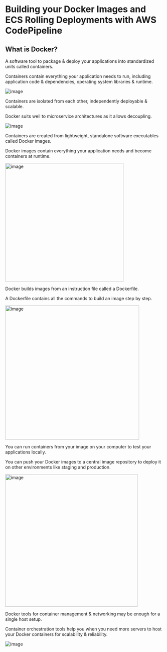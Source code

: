 # Building your Docker Images and ECS Rolling Deployments with AWS CodePipeline

## What is Docker?

A software tool to package & deploy your applications into standardized units called containers.

Containers contain everything your application needs to run, including application code & dependencies, operating system libraries & runtime.


![image](https://github.com/user-attachments/assets/2819362a-581b-4d98-b5df-4cb4156254b6)


Containers are isolated from each other, independently deployable & scalable.

Docker suits well to microservice architectures as it allows decoupling.


![image](https://github.com/user-attachments/assets/70c2d7d3-f25f-4727-aed2-1cd977c4a471)


Containers are created from lightweight, standalone software executables called Docker images.

Docker images contain everything your application needs and become containers at runtime.


<img width="377" alt="image" src="https://github.com/user-attachments/assets/3061d189-3caa-48fc-bb30-66300575237e" />


Docker builds images from an instruction file called a Dockerfile.

A Dockerfile contains all the commands to build an image step by step.


<img width="427" alt="image" src="https://github.com/user-attachments/assets/69135a1e-bda0-433c-9b22-e50af9ad1881" />


You can run containers from your image on your computer to test your applications locally.

You can push your Docker images to a central image repository to deploy it on other environments like staging and production.


<img width="422" alt="image" src="https://github.com/user-attachments/assets/4ff8f9a2-cd89-4a0f-bd36-7a7184a8b194" />


Docker tools for container management & networking may be enough for a single host setup.

Container orchestration tools help you when you need more servers to host your Docker containers for scalability & reliability.


![image](https://github.com/user-attachments/assets/b4b88715-8580-41cf-8384-56e01fa3f55c)


